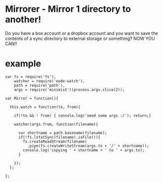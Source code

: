 # Mirrorer - Mirror 1 directory to another!

Do you have a box account or a dropbox account and you want to save the contents of a sync directory to external storage or something?  NOW YOU CAN!!

# example

```
var fs = require('fs'),
    watcher = require('node-watch'),
    path = require('path'),
    args = require('minimist')(process.argv.slice(2));

var Mirror = function(){
  
  this.watch = function(to, from){
    
    if(!to && ! from) { console.log('need some args :/'); return;}
    
    watcher(args.from, function(filename){
      
      var shortname = path.basename(filename);
      if(!fs.lstatSync(filename).isFile()){
        fs.createReadStream(filename)
          .pipe(fs.createWriteStream(args.to + '/' + shortname));
        console.log('copying ' + shortname + ' to ' + args.to);
      }
      
    });
  };
  
};
```
